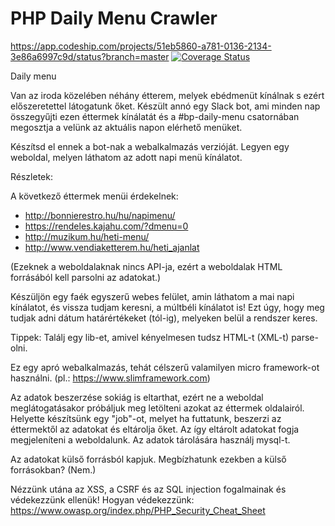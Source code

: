 # PHP Daily Menu Crawler

https://app.codeship.com/projects/51eb5860-a781-0136-2134-3e86a6997c9d/status?branch=master
[![Coverage Status](https://coveralls.io/repos/github/zerosuxx/php-slim-dm-crawler/badge.svg?branch=master)](https://coveralls.io/github/zerosuxx/php-slim-dm-crawler?branch=master)

Daily menu

Van az iroda közelében néhány étterem, melyek ebédmenüt kínálnak s ezért előszeretettel látogatunk őket.
Készült annó egy Slack bot, ami minden nap összegyűjti ezen éttermek kínálatát és a #bp-daily-menu csatornában
megosztja a velünk az aktuális napon elérhető menüket.

Készítsd el ennek a bot-nak a webalkalmazás verzióját. Legyen egy weboldal, melyen láthatom az adott napi menü kínálatot.

Részletek:

A következő éttermek menüi érdekelnek:
- http://bonnierestro.hu/hu/napimenu/
- https://rendeles.kajahu.com/?dmenu=0
- http://muzikum.hu/heti-menu/
- http://www.vendiaketterem.hu/heti_ajanlat

(Ezeknek a weboldalaknak nincs API-ja, ezért a weboldalak HTML forrásából kell parsolni az adatokat.)

Készüljön egy faék egyszerű webes felület, amin láthatom a mai napi kínálatot,
és vissza tudjam keresni, a múltbéli kínálatot is! Ezt úgy, hogy meg tudjak adni dátum határértékeket (tól-ig), melyeken belül a rendszer keres.

Tippek:
Találj egy lib-et, amivel kényelmesen tudsz HTML-t (XML-t) parse-olni.

Ez egy apró webalkalmazás, tehát célszerű valamilyen micro framework-ot használni. (pl.: https://www.slimframework.com)

Az adatok beszerzése sokiág is eltarthat, ezért ne a weboldal meglátogatásakor próbáljuk meg letölteni azokat az éttermek oldalairól.
Helyette készítsünk egy "job"-ot, melyet ha futtatunk, beszerzi az éttermektől az adatokat és eltárolja őket.
Az így eltárolt adatokat fogja megjeleníteni a weboldalunk.
Az adatok tárolására használj mysql-t.

Az adatokat külső forrásból kapjuk. Megbízhatunk ezekben a külső forrásokban? (Nem.)

Nézzünk utána az XSS, a CSRF és az SQL injection fogalmainak és védekezzünk ellenük! Hogyan védekezzünk: https://www.owasp.org/index.php/PHP_Security_Cheat_Sheet